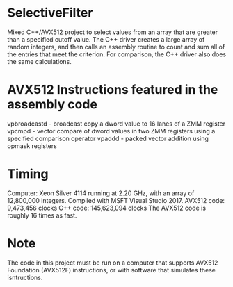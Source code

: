 # SelectiveFilter
Mixed C++/AVX512 project to select values from an array that are greater than a specified cutoff value.
The C++ driver creates a large array of random integers, and then calls an assembly routine to count and sum all of the entries that meet the criterion. For comparison, the C++ driver also does the same calculations.

# AVX512 Instructions featured in the assembly code
vpbroadcastd - broadcast copy a dword value to 16 lanes of a ZMM register
vpcmpd - vector compare of dword values in two ZMM registers using a specified comparison operator
vpaddd - packed vector addition using opmask registers

# Timing
Computer: Xeon Silver 4114 running at 2.20 GHz, with an array of 12,800,000 integers.
Compiled with MSFT Visual Studio 2017.
AVX512 code: 9,473,456 clocks
C++ code: 145,623,094 clocks
The AVX512 code is roughly 16 times as fast.

# Note
The code in this project must be run on a computer that supports AVX512 Foundation (AVX512F) instructions, or with software that simulates these isntructions. 
